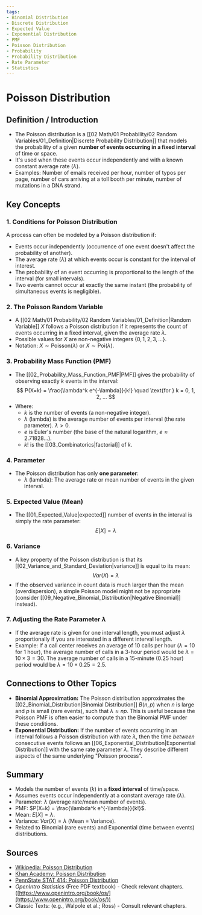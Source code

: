 ```yaml
---
tags:
- Binomial Distribution
- Discrete Distribution
- Expected Value
- Exponential Distribution
- PMF
- Poisson Distribution
- Probability
- Probability Distribution
- Rate Parameter
- Statistics
---
```


# Poisson Distribution

## Definition / Introduction
*   The Poisson distribution is a [[02 Math/01 Probability/02 Random Variables/01_Definition|Discrete Probability Distribution]] that models the probability of a given **number of events occurring in a fixed interval** of time or space.
*   It's used when these events occur independently and with a known constant average rate ($\lambda$).
*   Examples: Number of emails received per hour, number of typos per page, number of cars arriving at a toll booth per minute, number of mutations in a DNA strand.

## Key Concepts

### 1. Conditions for Poisson Distribution
A process can often be modeled by a Poisson distribution if:
*   Events occur independently (occurrence of one event doesn't affect the probability of another).
*   The average rate ($\lambda$) at which events occur is constant for the interval of interest.
*   The probability of an event occurring is proportional to the length of the interval (for small intervals).
*   Two events cannot occur at exactly the same instant (the probability of simultaneous events is negligible).

### 2. The Poisson Random Variable
*   A [[02 Math/01 Probability/02 Random Variables/01_Definition|Random Variable]] $X$ follows a Poisson distribution if it represents the count of events occurring in a fixed interval, given the average rate $\lambda$.
*   Possible values for $X$ are non-negative integers $\{0, 1, 2, 3, ...\}$.
*   Notation: $X \sim \text{Poisson}(\lambda)$ or $X \sim \text{Poi}(\lambda)$.

### 3. Probability Mass Function (PMF)
*   The [[02_Probability_Mass_Function_PMF|PMF]] gives the probability of observing exactly $k$ events in the interval:
    $$ P(X=k) = \frac{\lambda^k e^{-\lambda}}{k!} \quad \text{for } k = 0, 1, 2, ... $$
*   Where:
    *   $k$ is the number of events (a non-negative integer).
    *   $\lambda$ (lambda) is the average number of events per interval (the rate parameter). $\lambda > 0$.
    *   $e$ is Euler's number (the base of the natural logarithm, $e \approx 2.71828...$).
    *   $k!$ is the [[03_Combinatorics|factorial]] of $k$.

### 4. Parameter
*   The Poisson distribution has only **one parameter**:
    *   $\lambda$ (lambda): The average rate or mean number of events in the given interval.

### 5. Expected Value (Mean)
*   The [[01_Expected_Value|expected]] number of events in the interval is simply the rate parameter:
    $$ E[X] = \lambda $$

### 6. Variance
*   A key property of the Poisson distribution is that its [[02_Variance_and_Standard_Deviation|variance]] is equal to its mean:
    $$ Var(X) = \lambda $$
*   If the observed variance in count data is much larger than the mean (overdispersion), a simple Poisson model might not be appropriate (consider [[09_Negative_Binomial_Distribution|Negative Binomial]] instead).

### 7. Adjusting the Rate Parameter $\lambda$
*   If the average rate is given for one interval length, you must adjust $\lambda$ proportionally if you are interested in a different interval length.
*   Example: If a call center receives an average of 10 calls per hour ($\lambda=10$ for 1 hour), the average number of calls in a 3-hour period would be $\lambda = 10 \times 3 = 30$. The average number of calls in a 15-minute (0.25 hour) period would be $\lambda = 10 \times 0.25 = 2.5$.

## Connections to Other Topics
*   **Binomial Approximation:** The Poisson distribution approximates the [[02_Binomial_Distribution|Binomial Distribution]] $B(n, p)$ when $n$ is large and $p$ is small (rare events), such that $\lambda \approx np$. This is useful because the Poisson PMF is often easier to compute than the Binomial PMF under these conditions.
*   **Exponential Distribution:** If the number of events occurring in an interval follows a Poisson distribution with rate $\lambda$, then the time *between* consecutive events follows an [[06_Exponential_Distribution|Exponential Distribution]] with the same rate parameter $\lambda$. They describe different aspects of the same underlying "Poisson process".

## Summary
*   Models the number of events ($k$) in a **fixed interval** of time/space.
*   Assumes events occur independently at a constant average rate ($\lambda$).
*   Parameter: $\lambda$ (average rate/mean number of events).
*   PMF: $P(X=k) = \frac{\lambda^k e^{-\lambda}}{k!}$.
*   Mean: $E[X] = \lambda$.
*   Variance: $Var(X) = \lambda$ (Mean = Variance).
*   Related to Binomial (rare events) and Exponential (time between events) distributions.

## Sources
*   [Wikipedia: Poisson Distribution](https://en.wikipedia.org/wiki/Poisson_distribution)
*   [Khan Academy: Poisson Distribution](https://www.khanacademy.org/math/statistics-probability/random-variables-stats-library/poisson-distribution/v/poisson-distribution-introduction)
*   [PennState STAT 414: Poisson Distribution](https://online.stat.psu.edu/stat414/lesson/12/12.1)
*   *OpenIntro Statistics* (Free PDF textbook) - Check relevant chapters. ([https://www.openintro.org/book/os/](https://www.openintro.org/book/os/))
*   Classic Texts: (e.g., Walpole et al.; Ross) - Consult relevant chapters.